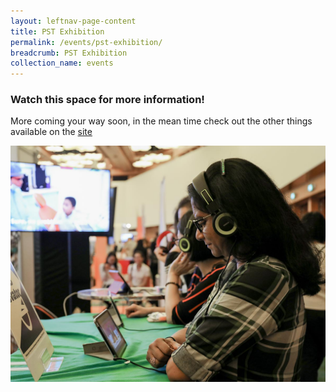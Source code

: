 ```yaml
---
layout: leftnav-page-content
title: PST Exhibition
permalink: /events/pst-exhibition/
breadcrumb: PST Exhibition
collection_name: events
---
```

### Watch this space for more information! 
More coming your way soon, in the mean time check out the other things available on the [site](/)

<!-- ### PST Exhibition -->
![PST Exhibition](/images/1.jpg)

<!-- **Time and Date:** 17 & 18 July 2019, 9:00am - 6:00pm
<br>**Venue:** Our Tampines Hub -->

<!-- <br>
<br>
<b>An exhibition not to be missed </b> <br>
As public service officers, our work impacts the everyday lives of Singaporeans – our family, friends, and not least ourselves. But how familiar are you with the various services available at each life stage? <br>
<br>
This year, the Public Service Transformation Exhibition shares answers to everyday questions and issues across the minds of Singaporeans at four key moments in their life: <br> 
<br>
<ul> 
<li> Working Life – read lesser-known advice you wish you knew before your first job, to data and industry trends to help you stay ahead of your personal curve as work demands change </li>
<li> Parenthood – understand the joys and benefits of being a parent, through financial aid for your child from birth to school, as well as information on the new offerings and pedagogy of our education system </li>
<li> The Golden Years – life is beautiful, and it should be. Get connected to communities, try exciting programmes and understand the wealth of health services that are available during your golden years </li>
<li> Preparing to Leave a Legacy – our lives, relationships and stories matter. Find out why and how one could begin planning for their legacy for loved ones, and ways to be remembered with those who matter </li>
</ul>
<br>
<br>
Plus, catch up with colleagues across agencies over a free cup (or two) of coffee and tea at our cosy coffee corner – don’t miss this one-stop opportunity to stay updated with the latest across the public service and to connect with old friends! <br>
<br>
<br>
<br>
--> 
<!-- <a href="#"><img src="/images/sign-up-btn.png" style="width:280px" /> </a> -->

